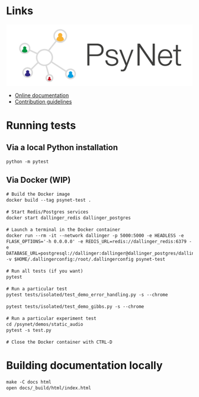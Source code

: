 # Links

![Logo](psynet/resources/logo.svg)

- [Online documentation](https://computational-audition-lab.gitlab.io/psynet/)
- [Contribution guidelines](https://computational-audition-lab.gitlab.io/psynet/developer/basic_workflow.html)

# Running tests

## Via a local Python installation

```
python -m pytest
```

## Via Docker (WIP)

```
# Build the Docker image
docker build --tag psynet-test .

# Start Redis/Postgres services
docker start dallinger_redis dallinger_postgres

# Launch a terminal in the Docker container
docker run --rm -it --network dallinger -p 5000:5000 -e HEADLESS -e FLASK_OPTIONS='-h 0.0.0.0' -e REDIS_URL=redis://dallinger_redis:6379 -e DATABASE_URL=postgresql://dallinger:dallinger@dallinger_postgres/dallinger -v $HOME/.dallingerconfig:/root/.dallingerconfig psynet-test

# Run all tests (if you want)
pytest

# Run a particular test
pytest tests/isolated/test_demo_error_handling.py -s --chrome

pytest tests/isolated/test_demo_gibbs.py -s --chrome

# Run a particular experiment test
cd /psynet/demos/static_audio
pytest -s test.py

# Close the Docker container with CTRL-D
```

# Building documentation locally

```
make -C docs html
open docs/_build/html/index.html
```
